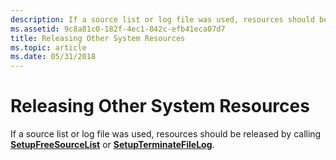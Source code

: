```yaml
---
description: If a source list or log file was used, resources should be released by calling SetupFreeSourceList or SetupTerminateFileLog.
ms.assetid: 9c8a81c0-182f-4ec1-842c-efb41eca07d7
title: Releasing Other System Resources
ms.topic: article
ms.date: 05/31/2018
---
```


# Releasing Other System Resources

If a source list or log file was used, resources should be released by calling [**SetupFreeSourceList**](/windows/desktop/api/Setupapi/nf-setupapi-setupfreesourcelista) or [**SetupTerminateFileLog**](/windows/desktop/api/Setupapi/nf-setupapi-setupterminatefilelog).

 

 



